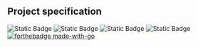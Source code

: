**Project specification**
-------------------------
![Static Badge](https://img.shields.io/badge/Trello-API-blue?logo=Trello&link=https%3A%2F%2Fdeveloper.atlassian.com%2Fcloud%2Ftrello%2Frest%2Fapi-group-actions%2F%23api-group-actions)
![Static Badge](https://img.shields.io/badge/Slack-API-orange?logo=Slack&link=https%3A%2F%2Fapi.slack.com%2Fweb)
![Static Badge](https://img.shields.io/badge/Github-REST-white?logo=Github&link=https%3A%2F%2Fdocs.github.com%2Fen%2Frest%2Factions%2Fworkflow-jobs%3FapiVersion%3D2022-11-28)
![Static Badge](https://img.shields.io/badge/%20.-language-purple?logo=Go&color=white)
[![forthebadge made-with-go](http://ForTheBadge.com/images/badges/made-with-go.svg)](https://go.dev/)
